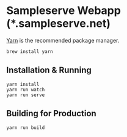 # Sampleserve Webapp (*.sampleserve.net)

[Yarn](https://yarnpkg.com) is the recommended package manager.

`brew install yarn`

## Installation & Running

```
yarn install
yarn run watch
yarn run serve
```

## Building for Production

`yarn run build`
